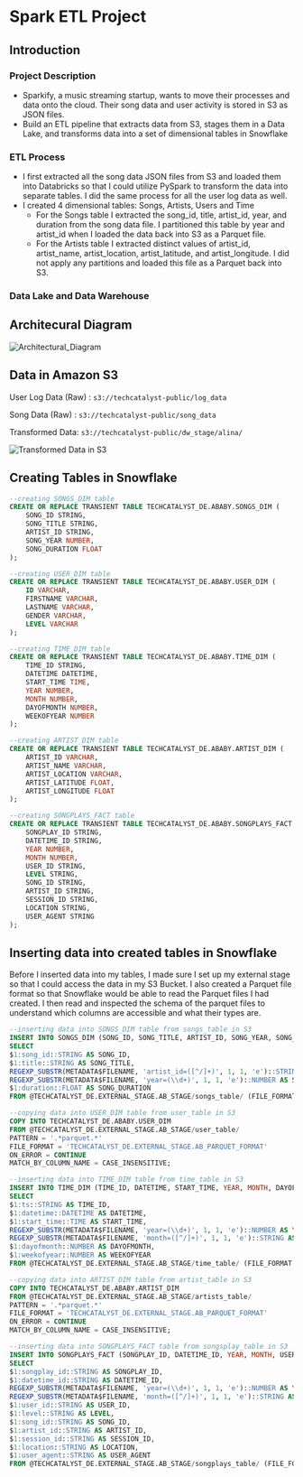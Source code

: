 # Spark ETL Project

## Introduction

### Project Description
* Sparkify, a music streaming startup, wants to move their processes and data onto the cloud. Their song data and user activity is stored in S3 as JSON files. 
* Build an ETL pipeline that extracts data from S3, stages them in a Data Lake, and transforms data into a set of dimensional tables in Snowflake
### ETL Process
* I first extracted all the song data JSON files from S3 and loaded them into Databricks so that I could utilize PySpark to transform the data into separate tables. I did the same process for all the user log data as well.
* I created 4 dimensional tables: Songs, Artists, Users and Time
   * For the Songs table I extracted the song_id, title, artist_id, year, and duration from the song data file. I partitioned this table by year and artist_id when I loaded the data back into S3 as a Parquet file.
   * For the Artists table I extracted distinct values of artist_id, artist_name, artist_location, artist_latitude, and artist_longitude. I did not apply any partitions and loaded this file as a Parquet back into S3.
### Data Lake and Data Warehouse

## Architecural Diagram
![Architectural_Diagram](https://github.com/user-attachments/assets/645bd199-9b25-4829-ba5c-15c2e3776093)

## Data in Amazon S3
User Log Data (Raw) : `s3://techcatalyst-public/log_data`

Song Data (Raw) : `s3://techcatalyst-public/song_data`

Transformed Data: `s3://techcatalyst-public/dw_stage/alina/`

![Transformed Data in S3](https://github.com/user-attachments/assets/e7abfb9d-87ba-43a6-9a97-44a19bcb91d9)

## Creating Tables in Snowflake
```sql
--creating SONGS_DIM table
CREATE OR REPLACE TRANSIENT TABLE TECHCATALYST_DE.ABABY.SONGS_DIM (
    SONG_ID STRING,
    SONG_TITLE STRING,
    ARTIST_ID STRING,
    SONG_YEAR NUMBER,
    SONG_DURATION FLOAT
);

--creating USER_DIM table
CREATE OR REPLACE TRANSIENT TABLE TECHCATALYST_DE.ABABY.USER_DIM (
    ID VARCHAR,
    FIRSTNAME VARCHAR,
    LASTNAME VARCHAR,
    GENDER VARCHAR,
    LEVEL VARCHAR
);

--creating TIME_DIM table
CREATE OR REPLACE TRANSIENT TABLE TECHCATALYST_DE.ABABY.TIME_DIM (
    TIME_ID STRING,
    DATETIME DATETIME,
    START_TIME TIME,
    YEAR NUMBER,
    MONTH NUMBER,
    DAYOFMONTH NUMBER,
    WEEKOFYEAR NUMBER
);

--creating ARTIST_DIM table
CREATE OR REPLACE TRANSIENT TABLE TECHCATALYST_DE.ABABY.ARTIST_DIM (
    ARTIST_ID VARCHAR,
    ARTIST_NAME VARCHAR,
    ARTIST_LOCATION VARCHAR,
    ARTIST_LATITUDE FLOAT,
    ARTIST_LONGITUDE FLOAT
);

--creating SONGPLAYS_FACT table
CREATE OR REPLACE TRANSIENT TABLE TECHCATALYST_DE.ABABY.SONGPLAYS_FACT (
    SONGPLAY_ID STRING,
    DATETIME_ID STRING,
    YEAR NUMBER,
    MONTH NUMBER,
    USER_ID STRING,
    LEVEL STRING,
    SONG_ID STRING,
    ARTIST_ID STRING,
    SESSION_ID STRING,
    LOCATION STRING,
    USER_AGENT STRING
);
```

## Inserting data into created tables in Snowflake
Before I inserted data into my tables, I made sure I set up my external stage so that I could access the data in my S3 Bucket. I also created a Parquet file format so that Snowflake would be able to read the Parquet files I had created. I then read and inspected the schema of the parquet files to understand which columns are accessible and what their types are.
```sql
--inserting data into SONGS_DIM table from songs_table in S3
INSERT INTO SONGS_DIM (SONG_ID, SONG_TITLE, ARTIST_ID, SONG_YEAR, SONG_DURATION)
SELECT
$1:song_id::STRING AS SONG_ID,
$1:title::STRING AS SONG_TITLE,
REGEXP_SUBSTR(METADATA$FILENAME, 'artist_id=([^/]+)', 1, 1, 'e')::STRING AS ARTIST_ID,
REGEXP_SUBSTR(METADATA$FILENAME, 'year=(\\d+)', 1, 1, 'e')::NUMBER AS SONG_YEAR,
$1:duration::FLOAT AS SONG_DURATION
FROM @TECHCATALYST_DE.EXTERNAL_STAGE.AB_STAGE/songs_table/ (FILE_FORMAT => 'TECHCATALYST_DE.EXTERNAL_STAGE.AB_PARQUET_FORMAT', PATTERN => '.*parquet.*');

--copying data into USER_DIM table from user_table in S3
COPY INTO TECHCATALYST_DE.ABABY.USER_DIM
FROM @TECHCATALYST_DE.EXTERNAL_STAGE.AB_STAGE/user_table/
PATTERN = '.*parquet.*'
FILE_FORMAT = 'TECHCATALYST_DE.EXTERNAL_STAGE.AB_PARQUET_FORMAT'
ON_ERROR = CONTINUE
MATCH_BY_COLUMN_NAME = CASE_INSENSITIVE;

--inserting data into TIME_DIM table from time_table in S3
INSERT INTO TIME_DIM (TIME_ID, DATETIME, START_TIME, YEAR, MONTH, DAYOFMONTH, WEEKOFYEAR)
SELECT
$1:ts::STRING AS TIME_ID,
$1:datetime::DATETIME AS DATETIME,
$1:start_time::TIME AS START_TIME,
REGEXP_SUBSTR(METADATA$FILENAME, 'year=(\\d+)', 1, 1, 'e')::NUMBER AS YEAR,
REGEXP_SUBSTR(METADATA$FILENAME, 'month=([^/]+)', 1, 1, 'e')::STRING AS MONTH,
$1:dayofmonth::NUMBER AS DAYOFMONTH,
$1:weekofyear::NUMBER AS WEEKOFYEAR
FROM @TECHCATALYST_DE.EXTERNAL_STAGE.AB_STAGE/time_table/ (FILE_FORMAT => 'TECHCATALYST_DE.EXTERNAL_STAGE.AB_PARQUET_FORMAT', PATTERN => '.*parquet.*');

--copying data into ARTIST_DIM table from artist_table in S3
COPY INTO TECHCATALYST_DE.ABABY.ARTIST_DIM
FROM @TECHCATALYST_DE.EXTERNAL_STAGE.AB_STAGE/artists_table/
PATTERN = '.*parquet.*'
FILE_FORMAT = 'TECHCATALYST_DE.EXTERNAL_STAGE.AB_PARQUET_FORMAT'
ON_ERROR = CONTINUE
MATCH_BY_COLUMN_NAME = CASE_INSENSITIVE;

--inserting data into SONGPLAYS_FACT table from songsplay_table in S3
INSERT INTO SONGPLAYS_FACT (SONGPLAY_ID, DATETIME_ID, YEAR, MONTH, USER_ID, LEVEL, SONG_ID, ARTIST_ID, SESSION_ID, LOCATION, USER_AGENT)
SELECT
$1:songplay_id::STRING AS SONGPLAY_ID,
$1:datetime_id::STRING AS DATETIME_ID,
REGEXP_SUBSTR(METADATA$FILENAME, 'year=(\\d+)', 1, 1, 'e')::NUMBER AS YEAR,
REGEXP_SUBSTR(METADATA$FILENAME, 'month=([^/]+)', 1, 1, 'e')::STRING AS MONTH,
$1:user_id::STRING AS USER_ID,
$1:level::STRING AS LEVEL,
$1:song_id::STRING AS SONG_ID,
$1:artist_id::STRING AS ARTIST_ID,
$1:session_id::STRING AS SESSION_ID,
$1:location::STRING AS LOCATION,
$1:user_agent::STRING AS USER_AGENT
FROM @TECHCATALYST_DE.EXTERNAL_STAGE.AB_STAGE/songplays_table/ (FILE_FORMAT => 'TECHCATALYST_DE.EXTERNAL_STAGE.AB_PARQUET_FORMAT', PATTERN => '.*parquet.*');
```
